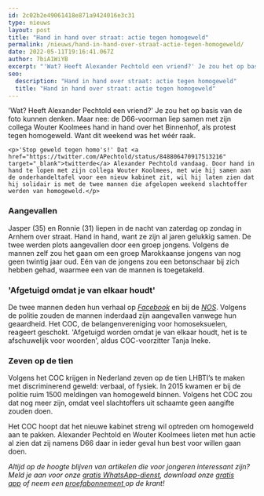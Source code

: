 ```yaml
---
id: 2c02b2e49061418e871a9424016e3c31
type: nieuws
layout: post
title: "Hand in hand over straat: actie tegen homogeweld"
permalink: /nieuws/hand-in-hand-over-straat-actie-tegen-homogeweld/
date: 2022-05-11T19:16:41.067Z
author: 7biA1WiYB
excerpt: "'Wat? Heeft Alexander Pechtold een vriend?' Je zou het op basis van de foto kunnen denken. Maar nee: de D66-voorman liep samen met zijn collega Wouter Koolmees hand in hand over het Binnenhof, als protest tegen homogeweld. Want dit weekend was het wéér raak.  "
seo:
  description: "Hand in hand over straat: actie tegen homogeweld"
  title: "Hand in hand over straat: actie tegen homogeweld"
---
```

'Wat? Heeft Alexander Pechtold een vriend?' Je zou het op basis van de foto kunnen denken. Maar nee: de D66-voorman liep samen met zijn collega Wouter Koolmees hand in hand over het Binnenhof, als protest tegen homogeweld. Want dit weekend was het wéér raak.  

    <p>'Stop geweld tegen homo's!' Dat <a href="https://twitter.com/APechtold/status/848806470917513216" target="_blank">twitterde</a> Alexander Pechtold vandaag. Door hand in hand te lopen met zijn collega Wouter Koolmees, met wie hij samen aan de onderhandeltafel voor een nieuw kabinet zit, wil hij laten zien dat hij solidair is met de twee mannen die afgelopen weekend slachtoffer werden van homogeweld.</p>
<h3>Aangevallen</h3>
<p>Jasper (35) en Ronnie (31) liepen in de nacht van zaterdag op zondag in Arnhem over straat. Hand in hand, want ze zijn al jaren gelukkig samen. De twee werden plots aangevallen door een groep jongens. Volgens de mannen zelf zou het gaan om een groep Marokkaanse jongens van nog geen twintig jaar oud. Eén van de jongens zou een betonschaar bij zich hebben gehad, waarmee een van de mannen is toegetakeld.</p>
<h3>'Afgetuigd omdat je van elkaar houdt'</h3>
<p>De twee mannen deden hun verhaal op <em><a href="http://henrique van gelderen" target="_blank">Facebook</a></em> en bij de <em><a href="http://nos.nl/artikel/2166201-mishandelde-homo-s-arnhem-we-hadden-beter-onze-mond-kunnen-houden.html" target="_blank">NOS</a></em>. Volgens de politie zouden de mannen inderdaad zijn aangevallen vanwege hun geaardheid. Het COC, de belangenvereniging voor homoseksuelen, reageert geschokt. 'Afgetuigd worden omdat je van elkaar houdt, het is te afschuwelijk voor woorden', aldus COC-voorzitter Tanja Ineke.</p>
<h3>Zeven op de tien</h3>
<p>Volgens het COC krijgen in Nederland zeven op de tien LHBTI’s te maken met discriminerend geweld: verbaal, of fysiek. In 2015 kwamen er bij de politie ruim 1500 meldingen van homogeweld binnen. Volgens het COC zou dat nog meer zijn, omdat veel slachtoffers uit schaamte geen aangifte zouden doen.</p>
<p>Het COC hoopt dat het nieuwe kabinet streng wil optreden om homogeweld aan te pakken. Alexander Pechtold en Wouter Koolmees lieten met hun actie al zien dat zij namens D66 daar in ieder geval hun best voor willen gaan doen. </p>
<p><em>Altijd op de hoogte blijven van artikelen die voor jongeren interessant zijn? Meld je aan voor onze <a href="https://7dagen.netlify.app/whatsapp">gratis WhatsApp-dienst</a>, download onze <a href="https://7dagen.netlify.app/app">gratis app</a> of neem een <a href="https://abonneren.sevendays.nl/abonneren/abonnementen/ae/artikel">proefabonnement </a>op de krant! </em></p>  
